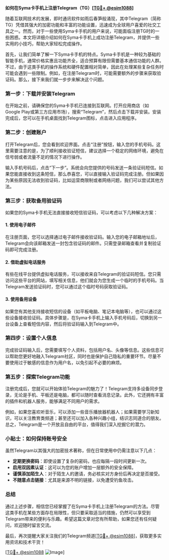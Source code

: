 **如何在Syma卡手机上注册Telegram（TG）[[TG💪+ @esim1088](https://t.me/s/esim1088)]**

随着互联网技术的发展，即时通讯软件如雨后春笋般涌现，其中Telegram（简称TG）凭借其强大的加密功能和丰富的功能设置，迅速成为全球用户喜爱的社交工具之一。然而，对于一些使用Syma卡手机的用户来说，可能面临注册TG时的一些困惑。本文将详细介绍如何在Syma卡手机上成功注册Telegram，并提供一些实用的小技巧，帮助大家轻松完成操作。

首先，让我们简单了解一下Syma卡手机的特点。Syma卡手机是一种较为基础的智能手机，通常价格实惠且功能齐全，适合预算有限但需要基本通信功能的人群。不过，由于这类手机的操作系统和硬件配置相对简单，因此在处理某些复杂任务时可能会遇到一些限制。例如，在注册Telegram时，可能需要额外的步骤来获取验证码。那么，接下来我们就一步步来解决这个问题。

### **第一步：下载并安装Telegram**

在开始之前，请确保您的Syma卡手机已连接到互联网。打开应用商店（如Google Play或第三方应用市场），搜索“Telegram”，然后点击下载并安装。安装完成后，您可以在手机桌面找到Telegram图标，点击进入应用程序。

### **第二步：创建账户**

打开Telegram后，您会看到欢迎界面。点击“注册”按钮，输入您的手机号码。这里需要注意的是，为了顺利接收验证短信，建议选择一个稳定的网络环境，避免在信号弱或者流量不足的情况下进行操作。

输入手机号码后，点击“下一步”。系统会向您提供的号码发送一条验证码短信。如果您能直接收到这条短信，那么恭喜您，可以直接输入验证码完成注册。但如果因为某些原因无法收到验证码，比如运营商限制或者网络问题，我们可以尝试其他方法。

### **第三步：获取备用验证码**

如果您的Syma卡手机无法直接接收短信验证码，可以考虑以下几种解决方案：

#### **1. 使用电子邮件**
在注册页面，您可以选择通过电子邮件接收验证码。输入您的电子邮箱地址后，Telegram会向该邮箱发送一封包含验证码的邮件。只需登录邮箱查看并复制验证码即可完成注册。

#### **2. 借助虚拟电话服务**
有些在线平台提供虚拟电话服务，可以接收来自Telegram的验证码短信。您只需访问这些平台的网站，填写相关信息，他们就会为您生成一个临时的手机号码。当Telegram发送验证码时，您可以通过这个临时号码获取验证码。

#### **3. 使用备用设备**
如果您有其他支持接收短信的设备（如平板电脑、笔记本电脑等），也可以通过这些设备接收验证码。具体步骤是，在Syma卡手机上输入手机号码后，切换到另一台设备上查看短信内容，然后将验证码输入到Telegram中。

### **第四步：设置个人信息**

完成验证码输入后，您需要填写个人资料，包括用户名、头像等信息。这些信息可以帮助您更好地融入Telegram社区，同时也是保护自己隐私的重要环节。尽量不要使用过于敏感的信息作为用户名，以免引起不必要的麻烦。

### **第五步：探索Telegram功能**

注册完成后，您就可以开始体验Telegram的魅力了！Telegram支持多设备同步登录，无论是手机、平板还是电脑，都可以随时查看消息记录。此外，它还拥有丰富的插件和机器人服务，能够满足不同用户的需求。

例如，如果您喜欢听音乐，可以添加一些音乐播放器机器人；如果需要学习新知识，可以关注教育类频道；甚至还可以加入各种兴趣小组，结识志同道合的朋友。总之，Telegram是一个开放且自由的平台，值得我们深入挖掘它的潜力。

### **小贴士：如何保持账号安全**

虽然Telegram以其强大的加密技术著称，但在日常使用中仍需注意以下几点：

- **定期更换密码**：即使设置了复杂的密码，也应每隔一段时间更新一次。
- **启用双因素认证**：这可以为您的账户增加一层额外的安全保障。
- **谨慎添加陌生人**：对于陌生人的邀请，务必核实对方身份后再决定是否接受。
- **不随意点击链接**：尤其是来源不明的链接，以免遭受钓鱼攻击。

### **总结**

通过上述步骤，相信您已经掌握了在Syma卡手机上注册Telegram的方法。尽管这类手机在某些方面存在局限性，但只要采取适当的措施，仍然可以享受到Telegram带来的便利与乐趣。希望这篇文章对您有所帮助，如果您还有任何疑问，欢迎随时留言交流。

最后，再次提醒大家关注我们的Telegram频道[[TG💪+ @esim1088](https://t.me/s/esim1088)]，获取更多实用资讯和技术干货！

[[TG💪+ @esim1088](https://t.me/s/esim1088) ![Image](https://i.postimg.cc/4NQfJmqS/Snipaste-2025-05-13-00-14-12.png)]